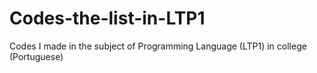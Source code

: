 # Codes-the-list-in-LTP1
 Codes I made in the subject of Programming Language (LTP1) in college (Portuguese) 
